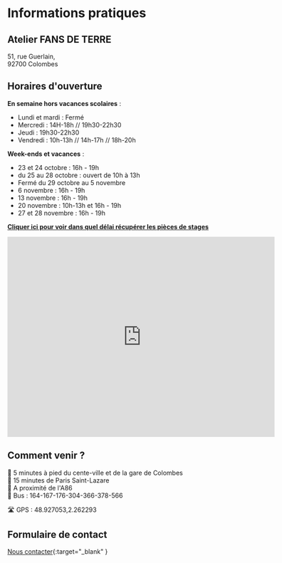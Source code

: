 # Informations pratiques

## Atelier FANS DE TERRE  
51, rue Guerlain,  
92700 Colombes
  
## Horaires d'ouverture     
     
**En semaine hors vacances scolaires** :   
- Lundi et mardi : Fermé
- Mercredi : 14H-18h // 19h30-22h30
- Jeudi : 19h30-22h30
- Vendredi : 10h-13h // 14h-17h // 18h-20h  
  
**Week-ends et vacances** :  
- 23 et 24 octobre : 16h - 19h  
- du 25 au 28 octobre : ouvert de 10h à 13h  
- Fermé du 29 octobre au 5 novembre  
- 6 novembre : 16h - 19h 
- 13 novembre : 16h - 19h 
- 20 novembre : 10h-13h et 16h - 19h 
- 27 et 28 novembre : 16h - 19h 
  


**[Cliquer ici pour voir dans quel délai récupérer les pièces de stages](recuperation_pieces)**  
  
  

<iframe src="https://www.google.com/maps/embed?pb=!1m18!1m12!1m3!1d2621.3848954030345!2d2.260071015676809!3d48.92711037929425!2m3!1f0!2f0!3f0!3m2!1i1024!2i768!4f13.1!3m3!1m2!1s0x47e665e842c643b1%3A0x925e853e4532c!2sAtelier%20Fans%20de%20Terre!5e0!3m2!1sfr!2sfr!4v1614334056042!5m2!1sfr!2sfr" width="600" height="450" style="border:0;" allowfullscreen="" loading="lazy"></iframe>
 
## Comment venir ?

:footprints: 5 minutes à pied du cente-ville et de la gare de Colombes  
:train2: 15 minutes de Paris Saint-Lazare  
:car: A proximité de l'A86  
:bus: Bus : 164-167-176-304-366-378-566

 :motorway: GPS : 48.927053,2.262293

## Formulaire de contact
[Nous contacter](https://docs.google.com/forms/d/e/1FAIpQLScDnAGxa7UlusJ0sVcahW_FnYDXCc4BQsAE5W8vGXzb9_z4pg/viewform?entry.1318731939&entry.625861564&entry.1682638982&entry.1661862399&entry.635975601){:target="_blank" }
